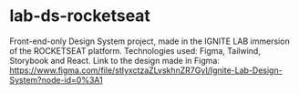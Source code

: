 # lab-ds-rocketseat
Front-end-only Design System project, made in the IGNITE LAB immersion of the ROCKETSEAT platform.
Technologies used: Figma, Tailwind, Storybook and React.
Link to the design made in Figma: https://www.figma.com/file/stIyxctzaZLvskhnZR7GyI/Ignite-Lab-Design-System?node-id=0%3A1
